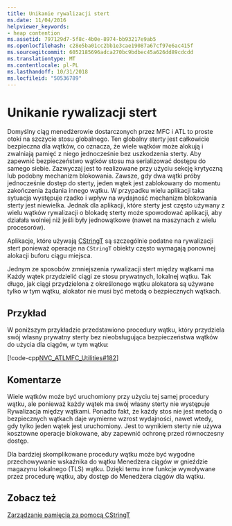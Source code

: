 ```yaml
---
title: Unikanie rywalizacji stert
ms.date: 11/04/2016
helpviewer_keywords:
- heap contention
ms.assetid: 797129d7-5f8c-4b0e-8974-bb93217e9ab5
ms.openlocfilehash: c28e5ba01cc2bb1e3cae19087a67cf97e6ac415f
ms.sourcegitcommit: 6052185696adca270bc9bdbec45a626dd89cdcdd
ms.translationtype: MT
ms.contentlocale: pl-PL
ms.lasthandoff: 10/31/2018
ms.locfileid: "50536789"
---
```

# <a name="avoidance-of-heap-contention"></a>Unikanie rywalizacji stert

Domyślny ciąg menedżerowie dostarczonych przez MFC i ATL to proste otoki na szczycie stosu globalnego. Ten globalny sterty jest całkowicie bezpieczna dla wątków, co oznacza, że wiele wątków może alokują i zwalniają pamięć z niego jednocześnie bez uszkodzenia sterty. Aby zapewnić bezpieczeństwo wątków stosu ma serializować dostępu do samego siebie. Zazwyczaj jest to realizowane przy użyciu sekcję krytyczną lub podobny mechanizm blokowania. Zawsze, gdy dwa wątki próby jednocześnie dostęp do sterty, jeden wątek jest zablokowany do momentu zakończenia żądania innego wątku. W przypadku wielu aplikacji taka sytuacja występuje rzadko i wpływ na wydajność mechanizm blokowania sterty jest niewielka. Jednak dla aplikacji, które sterty jest często używany z wielu wątków rywalizacji o blokadę sterty może spowodować aplikacji, aby działała wolniej niż jeśli były jednowątkowe (nawet na maszynach z wielu procesorów).

Aplikacje, które używają [CStringT](../atl-mfc-shared/reference/cstringt-class.md) są szczególnie podatne na rywalizacji stert ponieważ operacje na `CStringT` obiekty często wymagają ponownej alokacji buforu ciągu miejsca.

Jednym ze sposobów zmniejszenia rywalizacji stert między wątkami ma Każdy wątek przydzielić ciągi ze stosu prywatnych, lokalnej wątku. Tak długo, jak ciągi przydzielona z określonego wątku alokatora są używane tylko w tym wątku, alokator nie musi być metodą o bezpiecznych wątkach.

## <a name="example"></a>Przykład

W poniższym przykładzie przedstawiono procedury wątku, który przydziela swój własny prywatny sterty bez nieobsługująca bezpieczeństwa wątków do użycia dla ciągów, w tym wątku:

[!code-cpp[NVC_ATLMFC_Utilities#182](../atl-mfc-shared/codesnippet/cpp/avoidance-of-heap-contention_1.cpp)]

## <a name="comments"></a>Komentarze

Wiele wątków może być uruchomiony przy użyciu tej samej procedury wątku, ale ponieważ każdy wątek ma swój własny sterty nie występuje Rywalizacja między wątkami. Ponadto fakt, że każdy stos nie jest metodą o bezpiecznych wątkach daje wymierne wzrost wydajności, nawet wtedy, gdy tylko jeden wątek jest uruchomiony. Jest to wynikiem sterty nie używa kosztowne operacje blokowane, aby zapewnić ochronę przed równoczesny dostęp.

Dla bardziej skomplikowane procedury wątku może być wygodne przechowywanie wskaźnika do wątku Menedżera ciągów w gnieździe magazynu lokalnego (TLS) wątku. Dzięki temu inne funkcje wywoływane przez procedurę wątku, aby dostęp do Menedżera ciągów dla wątku.

## <a name="see-also"></a>Zobacz też

[Zarządzanie pamięcią za pomocą CStringT](../atl-mfc-shared/memory-management-with-cstringt.md)

